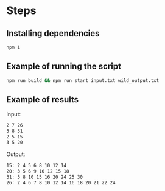 # Steps

## Installing dependencies

```sh
npm i
```

## Example of running the script

```sh
npm run build && npm run start input.txt wild_output.txt
```

## Example of results

Input:

```sh
2 7 26
5 8 31
2 5 15
3 5 20
```

Output:

```sh
15: 2 4 5 6 8 10 12 14
20: 3 5 6 9 10 12 15 18
31: 5 8 10 15 16 20 24 25 30
26: 2 4 6 7 8 10 12 14 16 18 20 21 22 24
```
